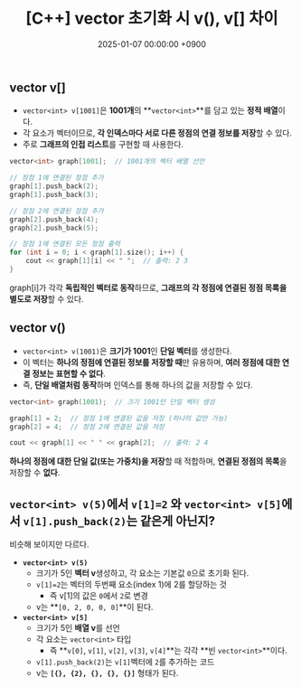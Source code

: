﻿---
classes: wide
toc: true
toc_label: "My Table of Contents"
#toc_icon: "cog"
layout: single
title: "[C++] vector 초기화 시 v(), v[] 차이"
date: "2025-01-07 00:00:00 +0900"
last_modified_at: "2025-01-07 00:00:00 +0900"
categories:
  - C++
tags:
  - c++
author_profile: true
sidebar:
    nav: docs
---

## vector<int> v[]
- `vector<int> v[1001]`은 **1001개**의 **`vector<int>`**를 담고 있는 **정적 배열**이다.
- 각 요소가 벡터이므로, **각 인덱스마다 서로 다른 정점의 연결 정보를 저장**할 수 있다.
- 주로 **그래프의 인접 리스트**를 구현할 때 사용한다.

```c++
vector<int> graph[1001];  // 1001개의 벡터 배열 선언

// 정점 1에 연결된 정점 추가
graph[1].push_back(2);
graph[1].push_back(3);

// 정점 2에 연결된 정점 추가
graph[2].push_back(4);
graph[2].push_back(5);

// 정점 1에 연결된 모든 정점 출력
for (int i = 0; i < graph[1].size(); i++) {
    cout << graph[1][i] << " ";  // 출력: 2 3
}
```
graph[i]가 각각 **독립적인 벡터로 동작**하므로, **그래프의 각 정점에 연결된 정점 목록을 별도로 저장**할 수 있다.

## vector<int> v()
- `vector<int> v(1001)`은 **크기가 1001**인 **단일 벡터**를 생성한다.
- 이 벡터는 **하나의 정점에 연결된 정보를 저장할 때**만 유용하며, **여러 정점에 대한 연결 정보는 표현할 수 없다**.
- 즉, **단일 배열처럼 동작**하며 인덱스를 통해 하나의 값을 저장할 수 있다.

```c++
vector<int> graph(1001);  // 크기 1001인 단일 벡터 생성

graph[1] = 2;  // 정점 1에 연결된 값을 저장 (하나의 값만 가능)
graph[2] = 4;  // 정점 2에 연결된 값을 저장

cout << graph[1] << " " << graph[2];  // 출력: 2 4
```
**하나의 정점에 대한 단일 값(또는 가중치)을 저장**할 때 적합하며, **연결된 정점의 목록**을 저장할 수 **없다**.

## `vector<int> v(5)`에서 `v[1]=2` 와 `vector<int> v[5]`에서 `v[1].push_back(2)`는 같은게 아닌지?
비슷해 보이지만 다르다.
- **`vector<int> v(5)`**
    - 크기가 5인 **벡터 v**생성하고, 각 요소는 기본값 `0`으로 초기화 된다.
    - `v[1]=2`는 벡터의 두번째 요소(index 1)에 2를 할당하는 것
        - 즉 v[1]의 값은 `0`에서 `2`로 변경
    - v는 **`[0, 2, 0, 0, 0]`**이 된다.
- **`vector<int> v[5]`**
    - 크기가 5인 **배열 v**를 선언
    - 각 요소는 `vector<int>` 타입
        - 즉 **`v[0]`, `v[1]`, `v[2]`, `v[3]`, `v[4]`**는 각각 **빈 `vector<int>`**이다.
    - `v[1].push_back(2)`는 `v[1]`벡터에 `2`를 추가하는 코드
    - v는 **`[{}, {2}, {}, {}, {}]`** 형태가 된다.